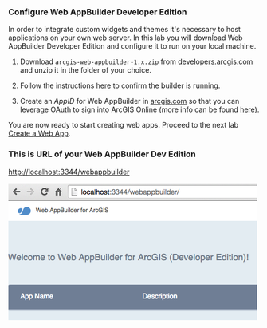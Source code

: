### Configure Web AppBuilder Developer Edition

In order to integrate custom widgets and themes it's necessary to host applications on your own web server.  In this lab you will download Web AppBuilder Developer Edition and configure it to run on your local machine.

1. Download `arcgis-web-appbuilder-1.x.zip` from [developers.arcgis.com](https://developers.arcgis.com/en/downloads/) and unzip it in the folder of your choice.

2. Follow the instructions [here](https://developers.arcgis.com/web-appbuilder/guide/getstarted.htm) to confirm the builder is running.

3. Create an *AppID* for Web AppBuilder in [arcgis.com](http://www.arcgis.com) so that you can leverage OAuth to sign into ArcGIS Online (more info can be found [here](https://developers.arcgis.com/web-appbuilder/guide/getstarted.htm)).

You are now ready to start creating web apps. Proceed to the next lab [Create a Web App](./wab_first_app.md). 

### This is URL of your Web AppBuilder Dev Edition
[http://localhost:3344/webappbuilder](http://localhost:3344/webappbuilder)

![running-wab](./running-wab.png)
